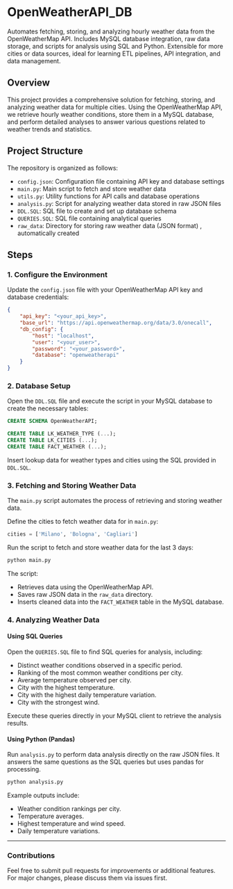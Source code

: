 # OpenWeatherAPI_DB
Automates fetching, storing, and analyzing hourly weather data from the OpenWeatherMap API. Includes MySQL database integration, raw data storage, and scripts for analysis using SQL and Python. Extensible for more cities or data sources, ideal for learning ETL pipelines, API integration, and data management.

## Overview

This project provides a comprehensive solution for fetching, storing, and analyzing weather data for multiple cities. Using the OpenWeatherMap API, we retrieve hourly weather conditions, store them in a MySQL database, and perform detailed analyses to answer various questions related to weather trends and statistics.

## Project Structure

The repository is organized as follows:

- `config.json`: Configuration file containing API key and database settings  
- `main.py`: Main script to fetch and store weather data  
- `utils.py`: Utility functions for API calls and database operations  
- `analysis.py`: Script for analyzing weather data stored in raw JSON files  
- `DDL.SQL`: SQL file to create and set up database schema  
- `QUERIES.SQL`: SQL file containing analytical queries  
- `raw_data`: Directory for storing raw weather data (JSON format) , automatically created

## Steps

### 1. Configure the Environment

Update the `config.json` file with your OpenWeatherMap API key and database credentials:
   ```json
   {
       "api_key": "<your_api_key>",
       "base_url": "https://api.openweathermap.org/data/3.0/onecall",
       "db_config": {
           "host": "localhost",
           "user": "<your_user>",
           "password": "<your_password>",
           "database": "openweatherapi"
       }
   }
  ```
### 2. Database Setup  
Open the `DDL.SQL` file and execute the script in your MySQL database to create the necessary tables:

```sql
CREATE SCHEMA OpenWeatherAPI;

CREATE TABLE LK_WEATHER_TYPE (...);
CREATE TABLE LK_CITIES (...);
CREATE TABLE FACT_WEATHER (...);
```
Insert lookup data for weather types and cities using the SQL provided in `DDL.SQL`.

### 3. Fetching and Storing Weather Data  
The `main.py` script automates the process of retrieving and storing weather data.

Define the cities to fetch weather data for in `main.py`:

```python
cities = ['Milano', 'Bologna', 'Cagliari']
```

Run the script to fetch and store weather data for the last 3 days:

```python
python main.py
```
The script:

- Retrieves data using the OpenWeatherMap API.  
- Saves raw JSON data in the `raw_data` directory.  
- Inserts cleaned data into the `FACT_WEATHER` table in the MySQL database.  

### 4. Analyzing Weather Data

#### Using SQL Queries  
Open the `QUERIES.SQL` file to find SQL queries for analysis, including:  

- Distinct weather conditions observed in a specific period.  
- Ranking of the most common weather conditions per city.  
- Average temperature observed per city.  
- City with the highest temperature.  
- City with the highest daily temperature variation.  
- City with the strongest wind.  

Execute these queries directly in your MySQL client to retrieve the analysis results.

#### Using Python (Pandas)  
Run `analysis.py` to perform data analysis directly on the raw JSON files. It answers the same questions as the SQL queries but uses pandas for processing.

```bash
python analysis.py
```
Example outputs include:

- Weather condition rankings per city.
- Temperature averages.
- Highest temperature and wind speed.
- Daily temperature variations.


---

### Contributions  

Feel free to submit pull requests for improvements or additional features. For major changes, please discuss them via issues first.  


